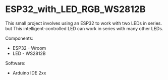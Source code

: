 # ESP32_with_LED_RGB_WS2812B

This small project involves using an ESP32 to work with two LEDs in series.
but This intelligent-controlled LED can work in series with many other LEDs.

Components:

 - ESP32 - Wroom
 - LED - WS2812B 

Software:

 - Arduino IDE 2xx
   
